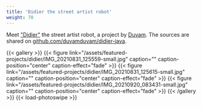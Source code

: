 ```yaml
---
title: 'Didier the street artist robot'
weight: 70
---
```


Meet ["Didier"](https://duvam.net/didier/) the street artist robot, a project by [Duvam](https://duvam.net/contact/). 
The sources are shared on [github.com/duvamduvam/didier-java](https://github.com/duvamduvam/didier-java).

{{< gallery >}}
{{< figure link="/assets/featured-projects/didier/IMG_20210831_125559-small.jpg" caption="" caption-position="center" caption-effect="fade" >}}
{{< figure link="/assets/featured-projects/didier/IMG_20210831_125615-small.jpg" caption="" caption-position="center" caption-effect="fade" >}}
{{< figure link="/assets/featured-projects/didier/IMG_20210920_083431-small.jpg" caption="" caption-position="center" caption-effect="fade" >}}
{{< /gallery >}}
{{< load-photoswipe >}}

